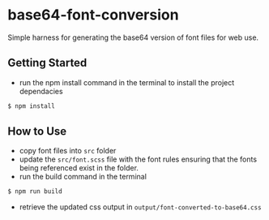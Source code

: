 # base64-font-conversion

Simple harness for generating the base64 version of font files for web use.

## Getting Started

- run the npm install command in the terminal to install the project dependacies

```bash
$ npm install
```

## How to Use

- copy font files into ```src``` folder
- update the ```src/font.scss``` file with the font rules ensuring that the fonts being referenced exist in the folder.
- run the build command in the terminal

```bash
$ npm run build
```

- retrieve the updated css output in ```output/font-converted-to-base64.css```
